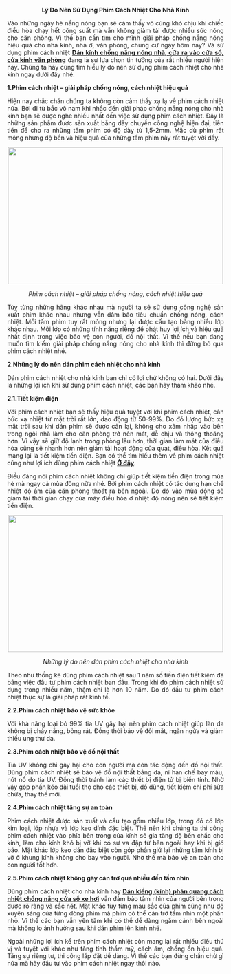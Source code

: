 <p style="text-align: center;"><strong>L&yacute; Do N&ecirc;n Sử Dụng Phim C&aacute;ch Nhiệt Cho Nh&agrave; K&iacute;nh</strong></p>
<p style="text-align: justify;">V&agrave;o những ng&agrave;y h&egrave; nắng n&oacute;ng bạn sẽ cảm thấy v&ocirc; c&ugrave;ng kh&oacute; chịu khi chiếc điều h&ograve;a chạy hết c&ocirc;ng suất m&agrave; vẫn kh&ocirc;ng giảm tải được nhiều sức n&oacute;ng cho căn ph&ograve;ng. V&igrave; thế bạn cần t&igrave;m cho m&igrave;nh giải ph&aacute;p chống nắng n&oacute;ng hiệu quả cho nh&agrave; k&iacute;nh, nh&agrave; ở, văn ph&ograve;ng, chung cư ngay h&ocirc;m nay? V&agrave; sử dụng phim c&aacute;ch nhiệt <a href="https://www.scoop.it/t/dan-kinh-cach-nhiet-chong-nang-nong-xe-hoi-van-phong-nha-kinh-gia-re"><strong>D&aacute;n k&iacute;nh chống nắng n&oacute;ng nh&agrave;, cửa ra v&agrave;o cửa sổ, cửa k&iacute;nh văn ph&ograve;ng</strong></a> đang l&agrave; sự lựa chọn tin tưởng của rất nhiều người hiện nay. Ch&uacute;ng ta h&atilde;y c&ugrave;ng t&igrave;m hiểu l&yacute; do n&ecirc;n sử dụng phim c&aacute;ch nhiệt cho nh&agrave; k&iacute;nh ngay dưới đ&acirc;y nh&eacute;.</p>
<p style="text-align: justify;"><strong>1.Phim c&aacute;ch nhiệt &ndash; giải ph&aacute;p chống n&oacute;ng, c&aacute;ch nhiệt hiệu quả</strong></p>
<p style="text-align: justify;">Hiện nay chắc chắn ch&uacute;ng ta kh&ocirc;ng c&ograve;n cảm thấy xạ lạ về phim c&aacute;ch nhiệt nữa. Bởi đi từ bắc v&ocirc; nam khi nhắc đến giải ph&aacute;p chống nắng n&oacute;ng cho nh&agrave; k&iacute;nh bạn sẽ được nghe nhiều nhất đến việc sử dụng phim c&aacute;ch nhiệt. Đ&acirc;y l&agrave; những sản phẩm được sản xuất bằng d&acirc;y chuyền c&ocirc;ng nghệ hiện đại, ti&ecirc;n tiến để cho ra những tấm phim c&oacute; độ d&agrave;y từ 1,5-2mm. Mặc d&ugrave; phim rất mỏng nhưng độ bền v&agrave; hiệu quả của những tấm phim n&agrave;y rất tuyệt vời đấy.</p>
<p><img style="display: block; margin-left: auto; margin-right: auto;" src="https://i.imgur.com/qXf8NTE.jpg" alt="" width="500" height="318" /></p>
<p style="text-align: center;"><em>Phim c&aacute;ch nhiệt &ndash; giải ph&aacute;p chống n&oacute;ng, c&aacute;ch nhiệt hiệu quả</em></p>
<p style="text-align: justify;">T&ugrave;y từng những h&atilde;ng kh&aacute;c nhau m&agrave; người ta sẽ sử dụng c&ocirc;ng nghệ sản xuất phim kh&aacute;c nhau nhưng vẫn đảm bảo ti&ecirc;u chuẩn chống n&oacute;ng, c&aacute;ch nhiệt. Mỗi tấm phim tuy rất mỏng nhưng lại được cấu tạo bằng nhiều lớp kh&aacute;c nhau. Mỗi lớp c&oacute; những t&iacute;nh năng ri&ecirc;ng để ph&aacute;t huy lợi &iacute;ch v&agrave; hiệu quả nhất định trong việc bảo vệ con người, đồ nội thất. V&igrave; thế nếu bạn đang muốn t&igrave;m kiếm giải ph&aacute;p chống nắng n&oacute;ng cho nh&agrave; k&iacute;nh th&igrave; đừng bỏ qua phim c&aacute;ch nhiệt nh&eacute;.</p>
<p style="text-align: justify;"><strong>2.Những l&yacute; do n&ecirc;n d&aacute;n phim c&aacute;ch nhiệt cho nh&agrave; k&iacute;nh</strong></p>
<p style="text-align: justify;">D&aacute;n phim c&aacute;ch nhiệt cho nh&agrave; k&iacute;nh bạn chỉ c&oacute; lợi chứ kh&ocirc;ng c&oacute; hại. Dưới đ&acirc;y l&agrave; những lợi &iacute;ch khi sử dụng phim c&aacute;ch nhiệt, c&aacute;c bạn h&atilde;y tham khảo nh&eacute;.</p>
<p style="text-align: justify;"><strong>2.1.Tiết kiệm điện</strong></p>
<p style="text-align: justify;">Với phim c&aacute;ch nhiệt bạn sẽ thấy hiệu quả tuyệt vời khi phim c&aacute;ch nhiệt, cản bức xạ nhiệt từ mặt trời rất lớn, dao động từ 50-99%. Do đ&oacute; lượng bức xạ mặt trời sau khi d&aacute;n phim sẽ được cản lại, kh&ocirc;ng cho x&acirc;m nhập v&agrave;o b&ecirc;n trong ng&ocirc;i nh&agrave; l&agrave;m cho căn ph&ograve;ng trở n&ecirc;n m&aacute;t, dễ chịu v&agrave; th&ocirc;ng tho&aacute;ng hơn. V&igrave; vậy sẽ giữ độ lạnh trong ph&ograve;ng l&acirc;u hơn, thời gian l&agrave;m m&aacute;t của điều h&ograve;a cũng sẽ nhanh hơn n&ecirc;n giảm tải hoạt động của quạt, điều h&ograve;a. Kết quả mang lại l&agrave; tiết kiệm tiền điện. Bạn c&oacute; thể t&igrave;m hiểu th&ecirc;m về phim c&aacute;ch nhiệt cũng như lợi &iacute;ch d&ugrave;ng phim c&aacute;ch nhiệt <a href="https://vi-vn.facebook.com/phimcachnhietgiaydankinhdenchongnongphanquanggiare/"><strong>Ở đ&acirc;y</strong></a>.</p>
<p style="text-align: justify;">Điều đ&aacute;ng n&oacute;i phim c&aacute;ch nhiệt kh&ocirc;ng chỉ gi&uacute;p tiết kiệm tiền điện trong m&ugrave;a h&egrave; m&agrave; ngay cả m&ugrave;a đ&ocirc;ng nữa nh&eacute;. Bởi phim c&aacute;ch nhiệt c&oacute; t&aacute;c dụng hạn chế nhiệt độ ấm của căn ph&ograve;ng tho&aacute;t ra b&ecirc;n ngo&agrave;i. Do đ&oacute; v&agrave;o m&ugrave;a đ&ocirc;ng sẽ giảm tải thời gian chạy của m&aacute;y điều h&ograve;a ở nhiệt độ n&oacute;ng n&ecirc;n sẽ tiết kiệm tiền điện.</p>
<p><img style="display: block; margin-left: auto; margin-right: auto;" src="https://i.imgur.com/lKTQXhW.jpg" alt="" width="500" height="318" /></p>
<p style="text-align: center;"><em>Những l&yacute; do n&ecirc;n d&aacute;n phim c&aacute;ch nhiệt cho nh&agrave; k&iacute;nh</em></p>
<p style="text-align: justify;">Theo như thống k&ecirc; d&ugrave;ng phim c&aacute;ch nhiệt sau 1 năm số tiền điện tiết kiệm đ&atilde; bằng việc đầu tư phim c&aacute;ch nhiệt ban đầu. Trong khi đ&oacute; phim c&aacute;ch nhiệt sử dụng trong nhiều năm, thậm ch&iacute; l&agrave; hơn 10 năm. Do đ&oacute; đầu tư phim c&aacute;ch nhiệt thực sự l&agrave; giải ph&aacute;p rất kinh tế.</p>
<p style="text-align: justify;"><strong>2.2.Phim c&aacute;ch nhiệt bảo vệ sức khỏe</strong></p>
<p style="text-align: justify;">Với khả năng loại bỏ 99% tia UV g&acirc;y hại n&ecirc;n phim c&aacute;ch nhiệt gi&uacute;p l&agrave;n da kh&ocirc;ng bị ch&aacute;y nắng, bỏng r&aacute;t. Đồng thời bảo vệ đ&ocirc;i mắt, ngăn ngừa v&agrave; giảm thiểu ung thư da.</p>
<p style="text-align: justify;"><strong>2.3.Phim c&aacute;ch nhiệt bảo vệ đồ nội thất</strong></p>
<p style="text-align: justify;">Tia UV kh&ocirc;ng chỉ g&acirc;y hại cho con người m&agrave; c&ograve;n t&aacute;c động đến đồ nội thất. D&ugrave;ng phim c&aacute;ch nhiệt sẽ bảo vệ đồ nội thất bằng da, nỉ hạn chế bay m&agrave;u, nứt nổ do tia UV. Đồng thời tr&aacute;nh l&agrave;m c&aacute;c thiết bị điện tử bị biến t&iacute;nh. Nhờ vậy g&oacute;p phần k&eacute;o d&agrave;i tuổi thọ cho c&aacute;c thiết bị, đồ d&ugrave;ng, tiết kiệm chi ph&iacute; sửa chữa, thay thế mới.</p>
<p style="text-align: justify;"><strong>2.4.Phim c&aacute;ch nhiệt tăng sự an to&agrave;n</strong></p>
<p style="text-align: justify;">Phim c&aacute;ch nhiệt được sản xuất v&agrave; cấu tạo gồm nhiều lớp, trong đ&oacute; c&oacute; lớp kim loại, lớp nhựa v&agrave; lớp keo d&iacute;nh đặc biệt. Thế n&ecirc;n khi ch&uacute;ng ta thi c&ocirc;ng phim c&aacute;ch nhiệt v&agrave;o ph&iacute;a b&ecirc;n trong của k&iacute;nh sẽ gia tăng độ bền chắc cho k&iacute;nh, l&agrave;m cho k&iacute;nh kh&oacute; bị vỡ khi c&oacute; sự va đập từ b&ecirc;n ngo&agrave;i hay khi bị gi&oacute; b&atilde;o. Mặt kh&aacute;c lớp keo d&aacute;n đặc biệt c&ograve;n g&oacute;p phần giữ lại những tấm k&iacute;nh bị vỡ ở khung k&iacute;nh kh&ocirc;ng cho bay v&agrave;o người. Nhờ thế m&agrave; bảo vệ an to&agrave;n cho con người tốt hơn.</p>
<p style="text-align: justify;"><strong>2.5.Phim c&aacute;ch nhiệt kh&ocirc;ng g&acirc;y cản trở qu&aacute; nhiều đến tầm nh&igrave;n</strong></p>
<p style="text-align: justify;">D&ugrave;ng phim c&aacute;ch nhiệt cho nh&agrave; k&iacute;nh hay <a href="https://medium.com/@phimcachnhiet./dan-phim-cach-nhiet-chong-nang-kinh-doanh-xe-hoi-o-to-gia-re-7398a39c73d6"><strong>D&aacute;n kiếng (k&iacute;nh) phản quang c&aacute;ch nhiệt chống nắng cửa sổ xe hơi</strong></a> vẫn đảm bảo tầm nh&igrave;n của người b&ecirc;n trong được r&otilde; r&agrave;ng v&agrave; sắc n&eacute;t. Mặt kh&aacute;c t&ugrave;y từng m&agrave;u sắc của phim cũng như độ xuy&ecirc;n s&aacute;ng của từng d&ograve;ng phim m&agrave; phim c&oacute; thể cản trở tầm nh&igrave;n một phần nhỏ. V&igrave; thế c&aacute;c bạn vẫn y&ecirc;n t&acirc;m khi c&oacute; thể dễ d&agrave;ng ngắm cảnh b&ecirc;n ngo&agrave;i m&agrave; kh&ocirc;ng lo ảnh hưởng sau khi d&aacute;n phim l&ecirc;n k&iacute;nh nh&eacute;.</p>
<p style="text-align: justify;">Ngo&agrave;i những lợi &iacute;ch kể tr&ecirc;n phim c&aacute;ch nhiệt c&ograve;n mang lại rất nhiều điều th&uacute; vị v&agrave; tuyệt vời kh&aacute;c như tăng t&iacute;nh thẩm mỹ, c&aacute;ch &acirc;m, chồng ồn hiệu quả. Tăng sự ri&ecirc;ng tư, thi c&ocirc;ng lắp đặt dễ d&agrave;ng. V&igrave; thế c&aacute;c bạn đừng chần chừ g&igrave; nữa m&agrave; h&atilde;y đầu tư v&agrave;o phim c&aacute;ch nhiệt ngay th&ocirc;i n&agrave;o.</p>
